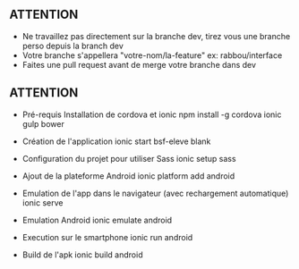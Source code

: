 ## ATTENTION
* Ne travaillez pas directement sur la branche dev, tirez vous une branche perso depuis la branch dev
* Votre branche s'appellera "votre-nom/la-feature" ex: rabbou/interface
* Faites une pull request avant de merge votre branche dans dev
## ATTENTION

* Pré-requis
Installation de cordova et ionic
npm install -g cordova ionic gulp bower

* Création de l'application
ionic start bsf-eleve blank

* Configuration du projet pour utiliser Sass
ionic setup sass

* Ajout de la plateforme Android
ionic platform add android

* Emulation de l'app dans le navigateur (avec rechargement automatique)
ionic serve

* Emulation Android
ionic emulate android

* Execution sur le smartphone
ionic run android

* Build de l'apk
ionic build android


